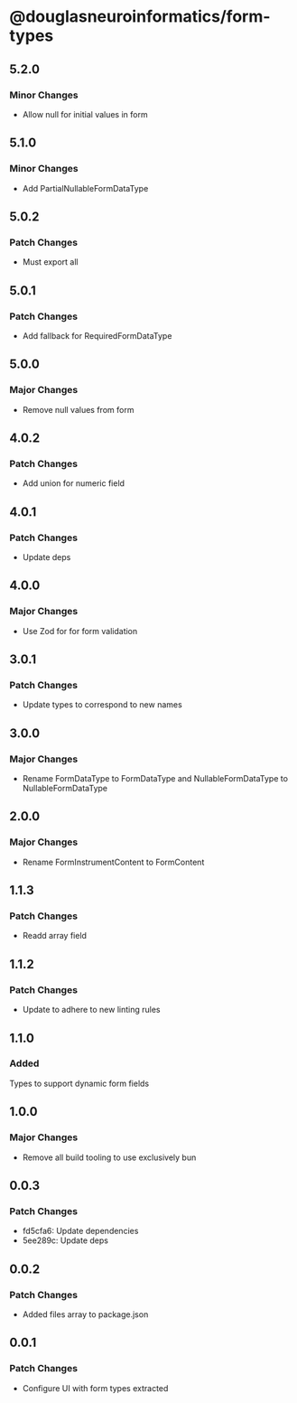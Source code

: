# @douglasneuroinformatics/form-types

## 5.2.0

### Minor Changes

- Allow null for initial values in form

## 5.1.0

### Minor Changes

- Add PartialNullableFormDataType

## 5.0.2

### Patch Changes

- Must export all

## 5.0.1

### Patch Changes

- Add fallback for RequiredFormDataType

## 5.0.0

### Major Changes

- Remove null values from form

## 4.0.2

### Patch Changes

- Add union for numeric field

## 4.0.1

### Patch Changes

- Update deps

## 4.0.0

### Major Changes

- Use Zod for for form validation

## 3.0.1

### Patch Changes

- Update types to correspond to new names

## 3.0.0

### Major Changes

- Rename FormDataType to FormDataType and NullableFormDataType to NullableFormDataType

## 2.0.0

### Major Changes

- Rename FormInstrumentContent to FormContent

## 1.1.3

### Patch Changes

- Readd array field

## 1.1.2

### Patch Changes

- Update to adhere to new linting rules

## 1.1.0

### Added

Types to support dynamic form fields

## 1.0.0

### Major Changes

- Remove all build tooling to use exclusively bun

## 0.0.3

### Patch Changes

- fd5cfa6: Update dependencies
- 5ee289c: Update deps

## 0.0.2

### Patch Changes

- Added files array to package.json

## 0.0.1

### Patch Changes

- Configure UI with form types extracted
